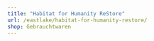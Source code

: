 ```yaml
---
title: "Habitat for Humanity ReStore"
url: /eastlake/habitat-for-humanity-restore/
shop: Gebrauchtwaren
---
```

